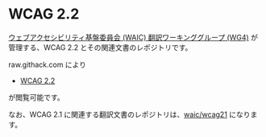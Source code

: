 # WCAG 2.2

[ウェブアクセシビリティ基盤委員会 (WAIC) 翻訳ワーキンググループ (WG4)](http://waic.jp/committee/wg4/) が管理する、WCAG 2.2 とその関連文書のレポジトリです。

raw.githack.com により

- [WCAG 2.2](https://raw.githack.com/waic/wcag22/main/guidelines/index.html)
<!--
- [WCAG 2.1 解説書](https://waic.github.io/wcag21/understanding/)
- [WCAG 2.1 達成方法集](https://waic.github.io/wcag21/techniques/)
-->

が閲覧可能です。<!-- WCAG 2.2 の策定は完了していますが、関連文書である Understanding WCAG 2.2 及び Techniques for WCAG 2.2 は、W3C AGWG によって随時更新されている文書であることに注意してください。-->

なお、WCAG 2.1 に関連する翻訳文書のレポジトリは、[waic/wcag21](https://github.com/waic/wcag21/) になります。

<!--
## Pull Request 等について

Pull Request は、ブランチ `master` にお願いします。また、issue を立ててもらっても構いません。どちらの方法でも歓迎します。

`master` に push されれば、GitHub Pages によりに出力されるようになっています。

メールで込み入った質問等をしたい場合は、[WAIC のお問い合わせページ](http://waic.jp/contact/)にお願いします。

達成方法集の作業の進め方については[work-step.md](work-step.md)を参照ください。

### ブランチの運用（参考情報）

基本、GitHub Flow での運用を考えています。以下のようなフローを想定しています。

- `master` ブランチがリリース可能な最新の状態となるようにする (GitHub Pages でも `master` の内容が見えるようにする)
- 作業時にはブランチを切って作業を開始する　ブランチの名前は作業の性質に応じたものとする
- 作業中は適宜ブランチを push する
- 作業が終わったところでプルリクエストを出す
- 作業内容に問題ないことが確認出来たら `master` にマージする

## Q. 翻訳に誤りを見つけました。どこに報告すればよいですか？

[issue](https://github.com/waic/wcag21/issues)を作成してコメントしてもらえると助かります。また、[Pull Request](https://github.com/waic/wcag21/pulls)を作成できるよという方はPull Requestでも歓迎します。\
また、各翻訳物の訳注にもありますように、[Googleフォームでのコメント](https://docs.google.com/forms/d/e/1FAIpQLSdIpvogLx8kGIMewhQ6MzhG2pOCQZ50iIBViGg8pUrRJuslKg/viewform?entry.685195438)も受け付けています。

# 元ファイル情報

- WCAG 2.1 解説書は、 2019 年 3 月 6 日付けのファイルをもとにしています。W3C のソースファイルのハッシュは [dfad86](https://github.com/w3c/wcag/tree/dfad867083e7137d27e472e3b85aaac8cd2c2c77/understanding) です。
- WCAG 2.1 達成方法集は、2019 年 10 月 1日付けのファイルをもとにしています。W3C のソースファイルのハッシュは [0a32c3](https://github.com/w3c/wcag/tree/0a32c3b5411db477945ce4fcb0632af294bef3f9/techniques) です。
-->